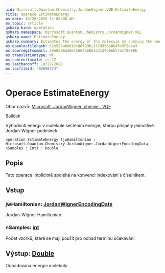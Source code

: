 ```yaml
---
uid: Microsoft.Quantum.Chemistry.JordanWigner.VQE.EstimateEnergy
title: Operace EstimateEnergy
ms.date: 10/26/2020 12:00:00 AM
ms.topic: article
qsharp.kind: operation
qsharp.namespace: Microsoft.Quantum.Chemistry.JordanWigner.VQE
qsharp.name: EstimateEnergy
qsharp.summary: Estimates the energy of the molecule by summing the energy contributed by the individual Jordan-Wigner terms.
ms.openlocfilehash: 52e527a68818c80f93bc177d3563064fd0f2aea3
ms.sourcegitcommit: 29e0d88a30e4166fa580132124b0eb57e1f0e986
ms.translationtype: MT
ms.contentlocale: cs-CZ
ms.lasthandoff: 10/27/2020
ms.locfileid: "92698373"
---
```

# <a name="estimateenergy-operation"></a>Operace EstimateEnergy

Obor názvů: [Microsoft. JordanWigner. chemie.. VQE](xref:Microsoft.Quantum.Chemistry.JordanWigner.VQE)

Balíček [](https://nuget.org/packages/)


Vyhodnotí energii v molekule sečtením energie, kterou přispěly jednotlivé Jordan-Wigner podmínek.

```qsharp
operation EstimateEnergy (jwHamiltonian : Microsoft.Quantum.Chemistry.JordanWigner.JordanWignerEncodingData, nSamples : Int) : Double
```


## <a name="description"></a>Popis

Tato operace implicitně spoléhá na konvenci indexování s číselníkem.

## <a name="input"></a>Vstup

### <a name="jwhamiltonian--jordanwignerencodingdata"></a>jwHamiltonian: [JordanWignerEncodingData](xref:Microsoft.Quantum.Chemistry.JordanWigner.JordanWignerEncodingData)

Jordan-Wigner Hamiltonian.


### <a name="nsamples--int"></a>nSamples: [int](xref:microsoft.quantum.lang-ref.int)

Počet vzorků, které se mají použít pro odhad termínu očekávání.



## <a name="output--double"></a>Výstup: [Double](xref:microsoft.quantum.lang-ref.double)

Odhadovaná energie molekuly